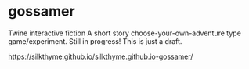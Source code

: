 # gossamer
Twine interactive fiction
A short story choose-your-own-adventure type game/experiment. Still in progress! This is just a draft.

https://silkthyme.github.io/silkthyme.github.io-gossamer/
